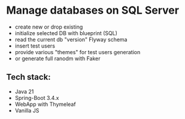 # Manage databases on SQL Server
- create new or drop existing
- initialize selected DB with blueprint (SQL)
- read the current db "version" Flyway schema
- insert test users
- provide various "themes" for test users generation
- or generate full ranodm with Faker

Tech stack: 
----------
- Java 21
- Spring-Boot 3.4.x
- WebApp with Thymeleaf
- Vanilla JS
